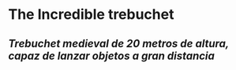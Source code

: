 # The Incredible trebuchet
## _Trebuchet medieval de 20 metros de altura, capaz de lanzar objetos a gran distancia_